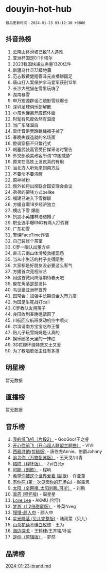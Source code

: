 # douyin-hot-hub

`最后更新时间：2024-01-23 03:12:30 +0800`

## 抖音热榜

1. 云南山体滑坡已致11人遇难
1. 亚洲杯国足0:1卡塔尔
1. 2023我国快递业务量1320亿件
1. 新疆乌什县7.1级地震
1. 范志毅黄健翔管泽元直播聊国足
1. 唐山打人案保护伞马爱军获刑12年
1. 长沙大熊猫在雪里玩嗨了
1. 湖南暴雪
1. 申万宏源辟谣江疏影雪球爆仓
1. 深圳足球俱乐部解散
1. 小孩也懂离开应该体面
1. 时髦有风度依然有温度
1. 当广东降温后
1. 雷佳音带贾玲跳绳裤子掉了
1. 春晚失误造就的名场面
1. 腔调穿搭不只繁花式
1. 胡塞武装高官受日媒采访时警告
1. 外交部谈美政客所谓“中国威胁”
1. 原来在高铁上发疯真的有用
1. 当北方人听劝来到南方后
1. 不要命不要清醒
1. 原神掉粉
1. 俄外长将出席联合国安理会会议
1. 弟弟的要钱方式belike
1. 福建已进入下雪群聊
1. 方媛自曝18岁经济独立
1. 横店下雪 爆剧
1. 抗震小英雄林浩结婚了
1. 职业选手曝RNG有两人打假赛
1. 广东初雪
1. 警惕FaceTime诈骗
1. 自己装修个茶室
1. C罗一眼认出董方卓
1. 直击云南山体滑坡救援现场
1. 当从小生活的村子变得陌生
1. 大家都是好朋友没必要这么客气
1. 方媛首次亮相综艺
1. 用这首微风降落期待春天吧
1. 躲在角落瑟瑟发抖
1. 韦世豪亚洲杯首秀
1. 国常会：加强中长期资金入市力度
1. 为国足生死战打call
1. C罗教队友用筷子
1. 良田收到春晚邀请函了
1. 川航回应航班发动机空中喷火
1. 尔滨请南方宝宝吃帝王蟹
1. 陪儿子玩雪妈妈是认真的
1. 娱乐圈冬天里的一抹红
1. 3D花瓣环绕特效又土又爱
1. 为了教唱歌张主任有多拼

## 明星榜

暂无数据

## 直播榜

暂无数据

## 音乐榜

1. [我的纸飞机（片段2）](https://sf86-cdn-tos.douyinstatic.com/obj/tos-cn-ve-2774/oM2ZrKcg2CD5AeRB2gkeXOFB1IxAGJdZPazYHf) - GooGoo/王之睿
1. [开心往前飞（开心超人联盟主题曲）](https://sf86-cdn-tos.douyinstatic.com/obj/tos-cn-ve-2774/9d8fb7c82cf1421fb93a9fe925275e0a) - VIVI
1. [西厢寻他(剪辑版)](https://sf86-cdn-tos.douyinstatic.com/obj/tos-cn-ve-2774/oUsAVfAQKlRNxEv5qxvIB8o5qmIWUcXbzJKJhw) - 唐伯虎Annie、伯爵Johnny
1. [追寻你（万物复苏版）](https://sf86-cdn-tos.douyinstatic.com/obj/tos-cn-ve-2774/oYeAZJsbjIDit9APmBg8u6uDUQnHmoCf3gbo74) - 王天戈/川青
1. [陷阱（释怀版）](https://sf86-cdn-tos.douyinstatic.com/obj/tos-cn-ve-2774/oE8C21LeZrzKLDFfQYgMzx4GAIHageG5IzayY7) - Zy/白允y
1. [可能（副歌）](https://sf86-cdn-tos.douyinstatic.com/obj/tos-cn-ve-2774/cde1731888894259b333569393c2fb51) - 程响
1. [希望你被这个世界爱着 (副歌)](https://sf6-cdn-tos.douyinstatic.com/obj/tos-cn-ve-2774/oUHCmWQfZlE3QQBKBeD8rCFLpJzPgCpImhsxMt) - 许亚童
1. [有你在 (第一次见面你的开场白)](https://sf86-cdn-tos.douyinstatic.com/obj/tos-cn-ve-2774/oAthrQ3ClJBfI57uBoFEgNDYtNCZ0TSYQQfxQ0) - 赵露思
1. [太阳（全网搜_太阳刘鹏_可听）](https://sf86-cdn-tos.douyinstatic.com/obj/tos-cn-ve-2774/ogWbyIQnlBFImVbeDocRdCIYtBHlbJXgfZMvgz) - 刘鹏
1. [毒药 (释怀版)](https://sf86-cdn-tos.douyinstatic.com/obj/tos-cn-ve-2774/oYILMEAzspdZBIzy4frJNB8ZHPHWAhiwowd4Ad) - 周星星
1. [Love Lee](https://sf3-cdn-tos.douyinstatic.com/obj/tos-cn-ve-2774/o05GbkJGbCBTdDnMtB0fwOYgkeZp23vrWQDQBS) - AKMU (악뮤)
1. [梦游（1.2倍甜蜜版）](https://sf3-cdn-tos.douyinstatic.com/obj/tos-cn-ve-2774/o4gyAUm8hwufoEABmwVIiQtHsFuGzAEEWtNMzo) - 补菜Nveg
1. [慢慢-颜人中](https://sf86-cdn-tos.douyinstatic.com/obj/tos-cn-ve-2774/ocjHNfBXdBxQNC8ZGAeoLMFTUgtBg8bkExunDC) - 颜人中
1. [星光降落 (贝儿完整版)](https://sf86-cdn-tos.douyinstatic.com/obj/tos-cn-ve-2774/okwB9hAwyAtsFFkFBzAX1hOOfQuIoMNs0W2Mwr) - 陆雨萱（贝儿）
1. [山茶花读不懂白玫瑰](https://sf3-cdn-tos.douyinstatic.com/obj/tos-cn-ve-2774/osfn8B7DktrRHEPJgPCfDbw7QDQEkwC16BxZg9) - 王为
1. [海边探戈](https://sf86-cdn-tos.douyinstatic.com/obj/tos-cn-ve-2774/os9gE0VQCGqt6VQkZDyBBYvfSDY0QFe3vVmubn) - 王鹤棣/王齐铭/朴鲨
1. [是你（剪辑版）](https://sf86-cdn-tos.douyinstatic.com/obj/tos-cn-ve-2774/46019dae783c4c969944217fe1cfafc4) - 梦然

## 品牌榜

[2024-01-23-brand.md](2024-01-23-brand.md)
